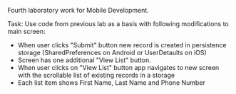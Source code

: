 Fourth laboratory work for Mobile Development.

Task:
Use code from previous lab as a basis with following modifications to main screen:
- When user clicks "Submit" button new record is created in persistence storage (SharedPreferences on Android or UserDetaults on iOS)
- Screen has one additional "View List" button.
- When user clicks on "View List" button app navigates to new screen with the scrollable list of existing records in a storage
- Each list item shows First Name, Last Name and Phone Number